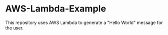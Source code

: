 # AWS-Lambda-Example
This repository uses AWS Lambda to generate a "Hello World" message for the user.
